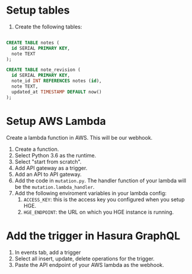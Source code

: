 # Setup tables
1. Create the following tables:

```sql

CREATE TABLE notes (
  id SERIAL PRIMARY KEY,
  note TEXT
);

CREATE TABLE note_revision (
  id SERIAL PRIMARY KEY,
  note_id INT REFERENCES notes (id),
  note TEXT,
  updated_at TIMESTAMP DEFAULT now()
);
```

# Setup AWS Lambda
Create a lambda function in AWS. This will be our webhook.

1. Create a function.
2. Select Python 3.6 as the runtime.
3. Select "start from scratch".
4. Add API gateway as a trigger.
5. Add an API to API gateway.
6. Add the code in `mutation.py`. The handler function of your lambda will be the `mutation.lambda_handler`.
7. Add the following enviroment variables in your lambda config:
   1. `ACCESS_KEY`: this is the access key you configured when you setup HGE.
   2. `HGE_ENDPOINT`: the URL on which you HGE instance is running.

# Add the trigger in Hasura GraphQL
1. In events tab, add a trigger
2. Select all insert, update, delete operations for the trigger.
3. Paste the API endpoint of your AWS lambda as the webhook.
